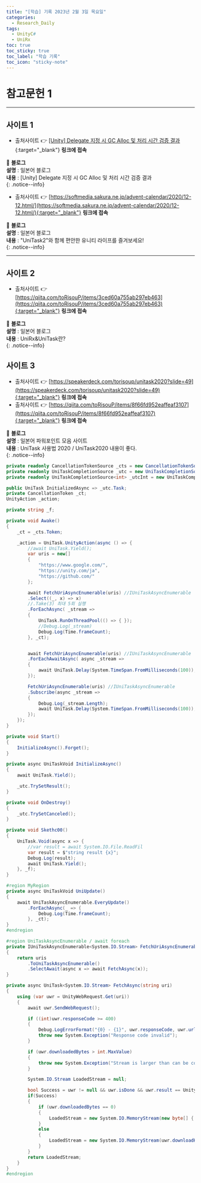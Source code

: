 ```yaml
---
title: "[학습] 기록 2023년 2월 3일 목요일"
categories:
  - Research_Daily
tags:
  - UnityC#
  - UniRx
toc: true
toc_sticky: true
toc_label: "학습 기록"
toc_icon: "sticky-note"
---
```


# 참고문헌 1

---

## 사이트 1

- 출처사이트 👉 [[Unity] Delegate 지정 시 GC Alloc 및 처리 시간 검증 결과](https://baba-s.hatenablog.com/entry/2017/08/23/100000){:target="_blank"} **링크에 접속** <br> 

📌 **블로그** <br>
**설명** : 일본어 블로그<br>
**내용** : [Unity] Delegate 지정 시 GC Alloc 및 처리 시간 검증 결과<br>
{: .notice--info}

- 출처사이트 👉 [https://softmedia.sakura.ne.jp/advent-calendar/2020/12-12.html/](https://softmedia.sakura.ne.jp/advent-calendar/2020/12-12.html/){:target="_blank"} **링크에 접속** <br> 

📌 **블로그** <br>
**설명** : 일본어 블로그<br>
**내용** : "UniTask2"와 함께 편안한 유니티 라이프를 즐겨보세요!<br>
{: .notice--info}

---

## 사이트 2

- 출처사이트 👉 [https://qiita.com/toRisouP/items/3ced60a755ab297eb463](https://qiita.com/toRisouP/items/3ced60a755ab297eb463){:target="_blank"} **링크에 접속** <br> 

📌 **블로그** <br>
**설명** : 일본어 블로그<br>
**내용** : UniRx&UniTask란?<br>
{: .notice--info}

## 사이트 3

- 출처사이트 👉 [https://speakerdeck.com/torisoup/unitask2020?slide=49](https://speakerdeck.com/torisoup/unitask2020?slide=49){:target="_blank"} **링크에 접속** <br> 
- 출처사이트 👉 [https://qiita.com/toRisouP/items/8f66fd952eaffeaf3107](https://qiita.com/toRisouP/items/8f66fd952eaffeaf3107){:target="_blank"} **링크에 접속** <br> 

📌 **블로그** <br>
**설명** : 일본어 파워포인트 모음 사이트<br>
**내용** : UniTask 사용법 2020 / UniTask2020 내용이 좋다.<br>
{: .notice--info}

```cs
private readonly CancellationTokenSource _cts = new CancellationTokenSource();
private readonly UniTaskCompletionSource _utc = new UniTaskCompletionSource();
private readonly UniTaskCompletionSource<int> _utcInt = new UniTaskCompletionSource<int>();

public UniTask InitializedAsync => _utc.Task;
private CancellationToken _ct;
UnityAction _action;

private string _f;

private void Awake()
{
    _ct = _cts.Token;

    _action = UniTask.UnityAction(async () => {
        //await UniTask.Yield();
        var uris = new[]
        {
            "https://www.google.com/",
            "https://unity.com/ja",
            "https://github.com/"
        };

        await FetchUriAsyncEnumerable(uris) //IUniTaskAsyncEnumerable
        .Select((_, x) => x)
        //.Take(3) 최대 5회 실행
        .ForEachAsync( _stream =>
        {
            UniTask.RunOnThreadPool(() => { });
            //Debug.Log(_stream)
            Debug.Log(Time.frameCount);
        }, _ct);


        await FetchUriAsyncEnumerable(uris) //IUniTaskAsyncEnumerable
        .ForEachAwaitAsync( async _stream =>
        {
            await UniTask.Delay(System.TimeSpan.FromMilliseconds(100)); //1000ms 1sec
        });

        FetchUriAsyncEnumerable(uris) //IUniTaskAsyncEnumerable
        .Subscribe(async _stream =>
        {
            Debug.Log(_stream.Length);
            await UniTask.Delay(System.TimeSpan.FromMilliseconds(100)); //1000ms 1sec
        });
    });
}

private void Start()
{
    InitializeAsync().Forget();
}

private async UniTaskVoid InitializeAsync()
{
    await UniTask.Yield();

    _utc.TrySetResult();
}

private void OnDestroy()
{
    _utc.TrySetCanceled();
}

private void Skethc00()
{
    UniTask.Void(async x => {
        //var result = await System.IO.File.ReadFil
        var result = $"string result {x}";
        Debug.Log(result);
        await UniTask.Yield();
    }, _f);
}

#region MyRegion
private async UniTaskVoid UniUpdate()
{
    await UniTaskAsyncEnumerable.EveryUpdate()
        .ForEachAsync(_ => {
            Debug.Log(Time.frameCount);
        }, _ct);
}
#endregion

#region UniTaskAsyncEnumerable / await foreach
private IUniTaskAsyncEnumerable<System.IO.Stream> FetchUriAsyncEnumerable(string[] uris)
{
    return uris
        .ToUniTaskAsyncEnumerable()
        .SelectAwait(async x => await FetchAsync(x));
}

private async UniTask<System.IO.Stream> FetchAsync(string uri)
{
    using (var uwr = UnityWebRequest.Get(uri))
    {
        await uwr.SendWebRequest();

        if ((int)uwr.responseCode >= 400)
        {
            Debug.LogErrorFormat("{0} - {1}", uwr.responseCode, uwr.url);
            throw new System.Exception("Response code invalid");
        }

        if (uwr.downloadedBytes > int.MaxValue)
        {
            throw new System.Exception("Stream is larger than can be copied into byte array");
        }

        System.IO.Stream LoadedStream = null;

        bool Success = uwr != null && uwr.isDone && uwr.result == UnityWebRequest.Result.Success;
        if(Success)
        {
            if (uwr.downloadedBytes == 0)
            {
                LoadedStream = new System.IO.MemoryStream(new byte[] { }, 0, 0, true, true);
            }
            else
            {
                LoadedStream = new System.IO.MemoryStream(uwr.downloadHandler.data, 0, uwr.downloadHandler.data.Length, true, true);
            }
        }
        return LoadedStream;
    }
}
#endregion
```